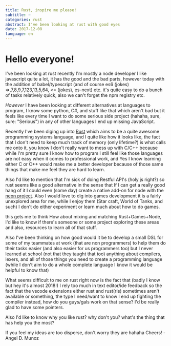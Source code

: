 ```yaml
---
title: Rust, inspire me please!
subtitle: ~
categories: rust
abstract: I've been looking at rust with good eyes
date: 2017-12-08
language: en
---
```


[Rust]: https://www.rust-lang.org/en-US/
[neon project]: https://www.neon-bindings.com/

# Hello everyone!

I've been looking at rust recently I'm mostly a node developer
I like javascript quite a lot, it has the good and the bad parts, however today with the addition of babel/typescript (and of course es6 (jokes) =>,7,8,9,7,123,13,5,64, <= (jokes), es-next) etc. it's quite easy to do a bunch of tasks relatively quick, also we can't forget the npm registry etc.

*However* I have been looking at different alternatives at languages to program,
I know some python, C#, and stuff like that which aren't bad but it feels like every time I want to do some serious side project (hahaha, sure, sure: "Serious") in any of other languages I end up missing JavaScript.

Recently I've been diging up into [Rust] which aims to be a quite awesome programming systems language, and I quite like how it looks like, the fact that I don't need to keep much track of memory (only lifetime?) is what calls me onto it, you know I don't really want to mess up with C/C++ because while I'm pretty sure I know how to program I still feel like those languages are not easy when it comes to professional work, and Yes I know learning either C or C++ would make me a better developer because of those same things that make me feel they are hard to learn.

Also I'd like to mention that I'm sick of doing Restful API's (holy js right?) so rust seems like a good alternative in the sense that If I can get a really good hang of it I could even (some day) create a native add-on for node with the [neon project]. Also I would love to dig into games development it is a fairly unexplored area for me, while I enjoy them (Star craft, World of Tanks, and such) I don't do either experiment or learn much about how to do games.


this gets me to think How about mixing and matching Rust+Games+Node, I'd like to know if there's someone or some project exploring these areas and also, resources to learn all of that stuff.

Also I've been thinking on how good would it be to develop a small DSL for some of my teammates at work (that are non programmers) to help them do their tasks easier (and also easier for us programmers too) but I never learned at school (not that they taught that too) anything about compilers, lexers, and all of those things you need to create a programming language (while I don't aim to do a whole complete language I know it would be helpful to know that)


What seems difficult to me on rust right now is the fact that (badly I know but hey it's almost 2018!) I rely too much in text editor/ide feedback so the fact that the vscode extensions either rust and rust(rls) sometimes aren't available or something, the type I need/want to know I end up fighting the compiler instead, how do you guys/gals work on that sense? I'd be really glad to have some pointers.

Also I'd like to know why you like rust? why don't you? what's the thing that has help you the most?


If you feel my ideas are too disperse, don't worry they are hahaha 
Cheers!
-Angel D. Munoz

